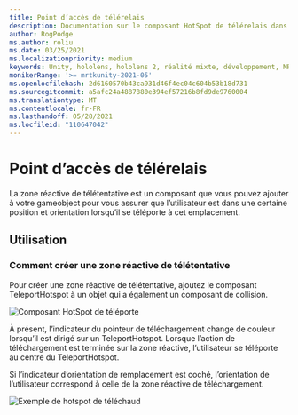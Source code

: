 ```yaml
---
title: Point d’accès de télérelais
description: Documentation sur le composant HotSpot de télérelais dans MRTK
author: RogPodge
ms.author: roliu
ms.date: 03/25/2021
ms.localizationpriority: medium
keywords: Unity, hololens, hololens 2, réalité mixte, développement, MRTK, système de téléchaud, point d’accès de
monikerRange: '>= mrtkunity-2021-05'
ms.openlocfilehash: 2d6160570b43ca931d46f4ec04c604b53b18d731
ms.sourcegitcommit: a5afc24a4887880e394ef57216b8fd9de9760004
ms.translationtype: MT
ms.contentlocale: fr-FR
ms.lasthandoff: 05/28/2021
ms.locfileid: "110647042"
---
```

# <a name="teleport-hotspot"></a>Point d’accès de télérelais

La zone réactive de télétentative est un composant que vous pouvez ajouter à votre gameobject pour vous assurer que l’utilisateur est dans une certaine position et orientation lorsqu’il se téléporte à cet emplacement.

## <a name="usage"></a>Utilisation

### <a name="how-to-create-a-teleport-hotspot"></a>Comment créer une zone réactive de télétentative

Pour créer une zone réactive de télétentative, ajoutez le composant TeleportHotspot à un objet qui a également un composant de collision. 

![Composant HotSpot de téléporte](../images/teleport/TeleportHotspotComponent.png)

À présent, l’indicateur du pointeur de téléchargement change de couleur lorsqu’il est dirigé sur un TeleportHotspot. Lorsque l’action de téléchargement est terminée sur la zone réactive, l’utilisateur se téléporte au centre du TeleportHotspot.

Si l’indicateur d’orientation de remplacement est coché, l’orientation de l’utilisateur correspond à celle de la zone réactive de téléchargement.

![Exemple de hotspot de téléchaud](../images/teleport/TeleportHotspotExample.gif)
